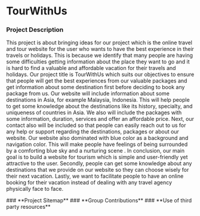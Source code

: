 # TourWithUs

### **Project Description**
<p> This project is about bringing ideas for our project which is the online travel and tour website for the user who wants to have the best experience in their travels or holidays. This is because we identify that many people are having some difficulties getting information about the place they want to go and it is hard to find a valuable and affordable vacation for their travels and holidays.
	Our project title is TourWithUs which suits our objectives to ensure that people will get the best experiences from our valuable packages and get information about some destination first before deciding to book any package from us. Our website will include information about some destinations in Asia, for example Malaysia, Indonesia. This will help people to get some knowledge about the destinations like its history, specialty, and uniqueness of countries in Asia. We also will include the packages with some information, duration, services and offer an affordable price. Next, our contact also will be included so that people can easily reach out to us for any help or support regarding the destinations, packages or about our website. Our website also dominated with blue color as a background and navigation color. This will make people have feelings of being surrounded by a comforting blue sky and a nurturing scene .
	In conclusion, our main goal is to build a website for tourism which is simple and user-friendly yet attractive to the user. Secondly, people can get some knowledge about any destinations that we provide on our website so they can choose wisely for their next vacation. Lastly, we want to facilitate people to have an online booking for their vacation instead of dealing with any travel agency physically face to face. 
 </p>
### **Project Sitemap**
### **Group Contributions**
### **Use of third party resources**



